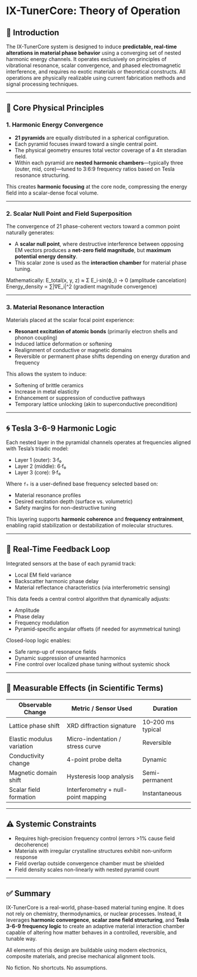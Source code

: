 # IX-TunerCore: Theory of Operation

## 📘 Introduction

The IX-TunerCore system is designed to induce **predictable, real-time alterations in material phase behavior** using a converging set of nested harmonic energy channels. It operates exclusively on principles of vibrational resonance, scalar convergence, and phased electromagnetic interference, and requires no exotic materials or theoretical constructs. All operations are physically realizable using current fabrication methods and signal processing techniques.

---

## 🔁 Core Physical Principles

### 1. Harmonic Energy Convergence

- **21 pyramids** are equally distributed in a spherical configuration.
- Each pyramid focuses inward toward a single central point.
- The physical geometry ensures total vector coverage of a 4π steradian field.
- Within each pyramid are **nested harmonic chambers**—typically three (outer, mid, core)—tuned to 3:6:9 frequency ratios based on Tesla resonance structuring.

This creates **harmonic focusing** at the core node, compressing the energy field into a scalar-dense focal volume.

---

### 2. Scalar Null Point and Field Superposition

The convergence of 21 phase-coherent vectors toward a common point naturally generates:
- A **scalar null point**, where destructive interference between opposing EM vectors produces a **net-zero field magnitude**, but **maximum potential energy density**.
- This scalar zone is used as the **interaction chamber** for material phase tuning.

Mathematically:
E_total(x, y, z) ≈ Σ E_i·sin(ϕ_i) → 0 (amplitude cancelation)
Energy_density ∝ ∑|∇E_i|^2 (gradient magnitude convergence)

---

### 3. Material Resonance Interaction

Materials placed at the scalar focal point experience:
- **Resonant excitation of atomic bonds** (primarily electron shells and phonon coupling)
- Induced lattice deformation or softening
- Realignment of conductive or magnetic domains
- Reversible or permanent phase shifts depending on energy duration and frequency

This allows the system to induce:
- Softening of brittle ceramics
- Increase in metal elasticity
- Enhancement or suppression of conductive pathways
- Temporary lattice unlocking (akin to superconductive precondition)

---

## 🌀 Tesla 3-6-9 Harmonic Logic

Each nested layer in the pyramidal channels operates at frequencies aligned with Tesla’s triadic model:
- Layer 1 (outer): 3·f₀
- Layer 2 (middle): 6·f₀
- Layer 3 (core): 9·f₀

Where `f₀` is a user-defined base frequency selected based on:
- Material resonance profiles
- Desired excitation depth (surface vs. volumetric)
- Safety margins for non-destructive tuning

This layering supports **harmonic coherence** and **frequency entrainment**, enabling rapid stabilization or destabilization of molecular structures.

---

## 🔄 Real-Time Feedback Loop

Integrated sensors at the base of each pyramid track:
- Local EM field variance
- Backscatter harmonic phase delay
- Material reflectance characteristics (via interferometric sensing)

This data feeds a central control algorithm that dynamically adjusts:
- Amplitude
- Phase delay
- Frequency modulation
- Pyramid-specific angular offsets (if needed for asymmetrical tuning)

Closed-loop logic enables:
- Safe ramp-up of resonance fields
- Dynamic suppression of unwanted harmonics
- Fine control over localized phase tuning without systemic shock

---

## 📏 Measurable Effects (in Scientific Terms)

| Observable Change             | Metric / Sensor Used                 | Duration          |
|-------------------------------|--------------------------------------|-------------------|
| Lattice phase shift           | XRD diffraction signature            | 10–200 ms typical |
| Elastic modulus variation     | Micro-indentation / stress curve     | Reversible        |
| Conductivity change           | 4-point probe delta                  | Dynamic           |
| Magnetic domain shift         | Hysteresis loop analysis             | Semi-permanent    |
| Scalar field formation        | Interferometry + null-point mapping  | Instantaneous     |

---

## ⚠️ Systemic Constraints

- Requires high-precision frequency control (errors >1% cause field decoherence)
- Materials with irregular crystalline structures exhibit non-uniform response
- Field overlap outside convergence chamber must be shielded
- Field density scales non-linearly with nested pyramid count

---

## ✅ Summary

IX-TunerCore is a real-world, phase-based material tuning engine. It does not rely on chemistry, thermodynamics, or nuclear processes. Instead, it leverages **harmonic convergence**, **scalar zone field structuring**, and **Tesla 3-6-9 frequency logic** to create an adaptive material interaction chamber capable of altering how matter behaves in a controlled, reversible, and tunable way.

All elements of this design are buildable using modern electronics, composite materials, and precise mechanical alignment tools.

No fiction. No shortcuts. No assumptions.
